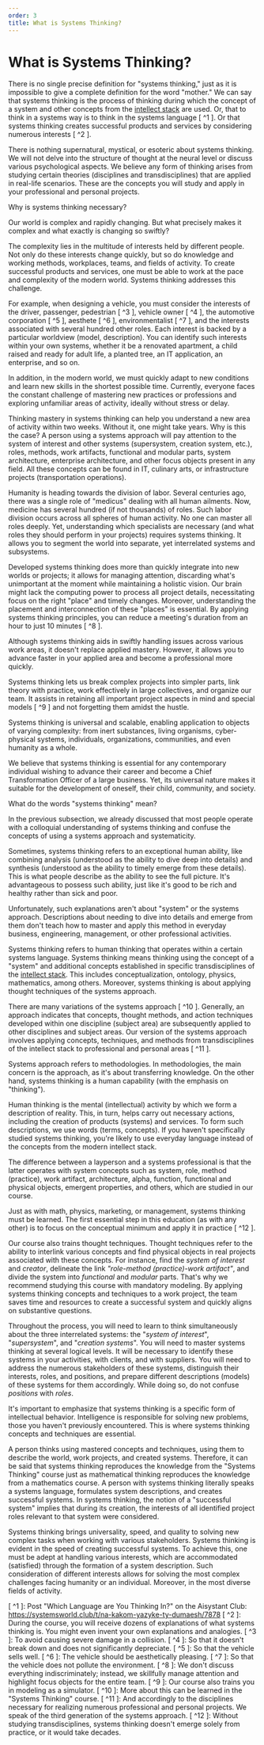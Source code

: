 ```yaml
---
order: 3
title: What is Systems Thinking?
---
```


# What is Systems Thinking?

There is no single precise definition for "systems thinking," just as it is impossible to give a complete definition for the word "mother." We can say that systems thinking is the process of thinking during which the concept of a system and other concepts from the [intellect stack](https://system-school.ru/stack#istack) are used. Or, that to think in a systems way is to think in the systems language [ ^1 ]. Or that systems thinking creates successful products and services by considering numerous interests [ ^2 ].

There is nothing supernatural, mystical, or esoteric about systems thinking. We will not delve into the structure of thought at the neural level or discuss various psychological aspects. We believe any form of thinking arises from studying certain theories (disciplines and transdisciplines) that are applied in real-life scenarios. These are the concepts you will study and apply in your professional and personal projects.

Why is systems thinking necessary?

Our world is complex and rapidly changing. But what precisely makes it complex and what exactly is changing so swiftly?

The complexity lies in the multitude of interests held by different people. Not only do these interests change quickly, but so do knowledge and working methods, workplaces, teams, and fields of activity. To create successful products and services, one must be able to work at the pace and complexity of the modern world. Systems thinking addresses this challenge.

For example, when designing a vehicle, you must consider the interests of the driver, passenger, pedestrian [ ^3 ], vehicle owner [ ^4 ], the automotive corporation [ ^5 ], aesthete [ ^6 ], environmentalist [ ^7 ], and the interests associated with several hundred other roles. Each interest is backed by a particular worldview (model, description). You can identify such interests within your own systems, whether it be a renovated apartment, a child raised and ready for adult life, a planted tree, an IT application, an enterprise, and so on.

In addition, in the modern world, we must quickly adapt to new conditions and learn new skills in the shortest possible time. Currently, everyone faces the constant challenge of mastering new practices or professions and exploring unfamiliar areas of activity, ideally without stress or delay.

Thinking mastery in systems thinking can help you understand a new area of activity within two weeks. Without it, one might take years. Why is this the case? A person using a systems approach will pay attention to the system of interest and other systems (supersystem, creation system, etc.), roles, methods, work artifacts, functional and modular parts, system architecture, enterprise architecture, and other focus objects present in any field. All these concepts can be found in IT, culinary arts, or infrastructure projects (transportation operations).

Humanity is heading towards the division of labor. Several centuries ago, there was a single role of "medicus" dealing with all human ailments. Now, medicine has several hundred (if not thousands) of roles. Such labor division occurs across all spheres of human activity. No one can master all roles deeply. Yet, understanding which specialists are necessary (and what roles they should perform in your projects) requires systems thinking. It allows you to segment the world into separate, yet interrelated systems and subsystems.

Developed systems thinking does more than quickly integrate into new worlds or projects; it allows for managing attention, discarding what's unimportant at the moment while maintaining a holistic vision. Our brain might lack the computing power to process all project details, necessitating focus on the right "place" and timely changes. Moreover, understanding the placement and interconnection of these "places" is essential. By applying systems thinking principles, you can reduce a meeting's duration from an hour to just 10 minutes [ ^8 ].

Although systems thinking aids in swiftly handling issues across various work areas, it doesn't replace applied mastery. However, it allows you to advance faster in your applied area and become a professional more quickly.

Systems thinking lets us break complex projects into simpler parts, link theory with practice, work effectively in large collectives, and organize our team. It assists in retaining all important project aspects in mind and special models [ ^9 ] and not forgetting them amidst the hustle.

Systems thinking is universal and scalable, enabling application to objects of varying complexity: from inert substances, living organisms, cyber-physical systems, individuals, organizations, communities, and even humanity as a whole.

We believe that systems thinking is essential for any contemporary individual wishing to advance their career and become a Chief Transformation Officer of a large business. Yet, its universal nature makes it suitable for the development of oneself, their child, community, and society.

What do the words "systems thinking" mean?

In the previous subsection, we already discussed that most people operate with a colloquial understanding of systems thinking and confuse the concepts of using a systems approach and systematicity.

Sometimes, systems thinking refers to an exceptional human ability, like combining analysis (understood as the ability to dive deep into details) and synthesis (understood as the ability to timely emerge from these details). This is what people describe as the ability to see the full picture. It's advantageous to possess such ability, just like it's good to be rich and healthy rather than sick and poor.

Unfortunately, such explanations aren't about "system" or the systems approach. Descriptions about needing to dive into details and emerge from them don't teach how to master and apply this method in everyday business, engineering, management, or other professional activities.

Systems thinking refers to human thinking that operates within a certain systems language. Systems thinking means thinking using the concept of a "system" and additional concepts established in specific transdisciplines of the [intellect stack](https://system-school.ru/stack#istack). This includes conceptualization, ontology, physics, mathematics, among others. Moreover, systems thinking is about applying thought techniques of the systems approach.

There are many variations of the systems approach [ ^10 ]. Generally, an approach indicates that concepts, thought methods, and action techniques developed within one discipline (subject area) are subsequently applied to other disciplines and subject areas. Our version of the systems approach involves applying concepts, techniques, and methods from transdisciplines of the intellect stack to professional and personal areas [ ^11 ].

Systems approach refers to methodologies. In methodologies, the main concern is the approach, as it's about transferring knowledge. On the other hand, systems thinking is a human capability (with the emphasis on "thinking").

Human thinking is the mental (intellectual) activity by which we form a description of reality. This, in turn, helps carry out necessary actions, including the creation of products (systems) and services. To form such descriptions, we use words (terms, concepts). If you haven't specifically studied systems thinking, you're likely to use everyday language instead of the concepts from the modern intellect stack.

The difference between a layperson and a systems professional is that the latter operates with system concepts such as system, role, method (practice), work artifact, architecture, alpha, function, functional and physical objects, emergent properties, and others, which are studied in our course.

Just as with math, physics, marketing, or management, systems thinking must be learned. The first essential step in this education (as with any other) is to focus on the conceptual minimum and apply it in practice [ ^12 ].

Our course also trains thought techniques. Thought techniques refer to the ability to interlink various concepts and find physical objects in real projects associated with these concepts. For instance, find the *system of interest* and *creator*, delineate the link *"role-method (practice)-work artifact"*, and divide the system into *functional* and *modular* parts. That's why we recommend studying this course with mandatory modeling. By applying systems thinking concepts and techniques to a work project, the team saves time and resources to create a successful system and quickly aligns on substantive questions.

Throughout the process, you will need to learn to think simultaneously about the three interrelated systems: the "*system of interest*", "*supersystem*", and "*creation systems*". You will need to master systems thinking at several logical levels. It will be necessary to identify these systems in your activities, with clients, and with suppliers. You will need to address the numerous stakeholders of these systems, distinguish their interests, roles, and positions, and prepare different descriptions (models) of these systems for them accordingly. While doing so, do not confuse *positions* with *roles*.

It's important to emphasize that systems thinking is a specific form of intellectual behavior. Intelligence is responsible for solving new problems, those you haven't previously encountered. This is where systems thinking concepts and techniques are essential.

A person thinks using mastered concepts and techniques, using them to describe the world, work projects, and created systems. Therefore, it can be said that systems thinking reproduces the knowledge from the "Systems Thinking" course just as mathematical thinking reproduces the knowledge from a mathematics course. A person with systems thinking literally speaks a systems language, formulates system descriptions, and creates successful systems. In systems thinking, the notion of a "successful system" implies that during its creation, the interests of all identified project roles relevant to that system were considered.

Systems thinking brings universality, speed, and quality to solving new complex tasks when working with various stakeholders. Systems thinking is evident in the speed of creating successful systems. To achieve this, one must be adept at handling various interests, which are accommodated (satisfied) through the formation of a system description. Such consideration of different interests allows for solving the most complex challenges facing humanity or an individual. Moreover, in the most diverse fields of activity.

[ ^1 ]: Post "Which Language are You Thinking In?" on the Aisystant Club: <https://systemsworld.club/t/na-kakom-yazyke-ty-dumaesh/7878>
[ ^2 ]: During the course, you will receive dozens of explanations of what systems thinking is. You might even invent your own explanations and analogies.
[ ^3 ]: To avoid causing severe damage in a collision.
[ ^4 ]: So that it doesn't break down and does not significantly depreciate.
[ ^5 ]: So that the vehicle sells well.
[ ^6 ]: The vehicle should be aesthetically pleasing.
[ ^7 ]: So that the vehicle does not pollute the environment.
[ ^8 ]: We don't discuss everything indiscriminately; instead, we skillfully manage attention and highlight focus objects for the entire team.
[ ^9 ]: Our course also trains you in modeling as a simulator.
[ ^10 ]: More about this can be learned in the "Systems Thinking" course.
[ ^11 ]: And accordingly to the disciplines necessary for realizing numerous professional and personal projects. We speak of the third generation of the systems approach.
[ ^12 ]: Without studying transdisciplines, systems thinking doesn't emerge solely from practice, or it would take decades.